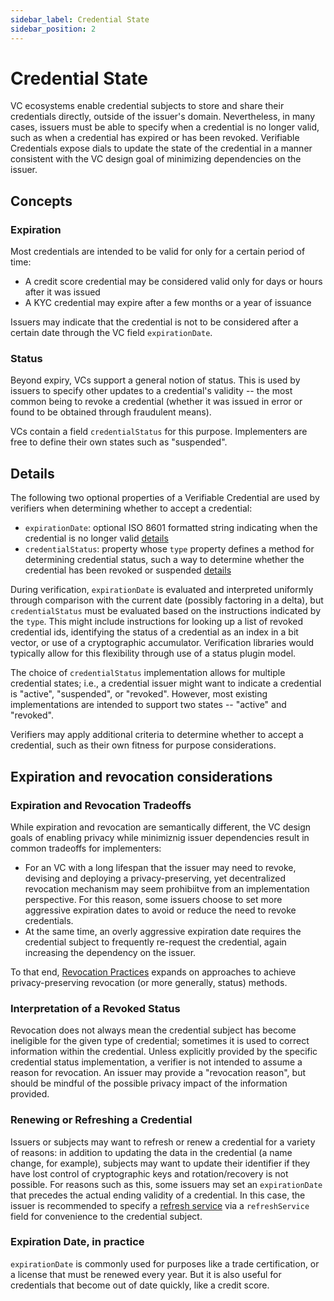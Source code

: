 ```yaml
---
sidebar_label: Credential State
sidebar_position: 2
---
```


# Credential State

VC ecosystems enable credential subjects to store and share their credentials directly, outside of the issuer's domain. Nevertheless, in many cases, issuers must be able to specify when a credential is no longer valid, such as when a credential has expired or has been revoked. Verifiable Credentials expose dials to update the state of the credential in a manner consistent with the VC design goal of minimizing dependencies on the issuer.

## Concepts

### Expiration

Most credentials are intended to be valid for only for a certain period of time:

- A credit score credential may be considered valid only for days or hours after it was issued
- A KYC credential may expire after a few months or a year of issuance

Issuers may indicate that the credential is not to be considered after a certain date through the VC field `expirationDate`.

### Status

Beyond expiry, VCs support a general notion of status. This is used by issuers to specify other updates to a credential's validity -- the most common being to revoke a credential (whether it was issued in error or found to be obtained through fraudulent means).

VCs contain a field `credentialStatus` for this purpose. Implementers are free to define their own states such as "suspended".

## Details

The following two optional properties of a Verifiable Credential are used by verifiers when determining whether to accept a credential:

- `expirationDate`: optional ISO 8601 formatted string indicating when the credential is no longer valid [details](https://www.w3.org/TR/vc-data-model/#expiration)
- `credentialStatus`: property whose `type` property defines a method for determining credential status, such a way to determine whether the credential has been revoked or suspended [details](https://www.w3.org/TR/vc-data-model/#status)

During verification, `expirationDate` is evaluated and interpreted uniformly through comparison with the current date (possibly factoring in a delta), but `credentialStatus` must be evaluated based on the instructions indicated by the `type`. This might include instructions for looking up a list of revoked credential ids, identifying the status of a credential as an index in a bit vector, or use of a cryptographic accumulator. Verification libraries would typically allow for this flexibility through use of a status plugin model.

The choice of `credentialStatus` implementation allows for multiple credential states; i.e., a credential issuer might want to indicate a credential is "active", "suspended", or "revoked". However, most existing implementations are intended to support two states -- "active" and "revoked".

Verifiers may apply additional criteria to determine whether to accept a credential, such as their own fitness for purpose considerations.

## Expiration and revocation considerations

### Expiration and Revocation Tradeoffs

While expiration and revocation are semantically different, the VC design goals of enabling privacy while minimiznig issuer dependencies result in common tradeoffs for implementers:

- For an VC with a long lifespan that the issuer may need to revoke, devising and deploying a privacy-preserving, yet decentralized revocation mechanism may seem prohibiitve from an implementation perspective. For this reason, some issuers choose to set more aggressive expiration dates to avoid or reduce the need to revoke credentials.
- At the same time, an overly aggressive expiration date requires the credential subject to frequently re-request the credential, again increasing the dependency on the issuer.

To that end, [Revocation Practices](/revocation-practices) expands on approaches to achieve privacy-preserving revocation (or more generally, status) methods.

### Interpretation of a Revoked Status

Revocation does not always mean the credential subject has become ineligible for the given type of credential; sometimes it is used to correct information within the credential. Unless explicitly provided by the specific credential status implementation, a verifier is not intended to assume a reason for revocation. An issuer may provide a "revocation reason", but should be mindful of the possible privacy impact of the information provided.

### Renewing or Refreshing a Credential

Issuers or subjects may want to refresh or renew a credential for a variety of reasons: in addition to updating the data in the credential (a name change, for example), subjects may want to update their identifier if they have lost control of cryptographic keys and rotation/recovery is not possible. For reasons such as this, some issuers may set an `expirationDate` that precedes the actual ending validity of a credential. In this case, the issuer is recommended to specify a [refresh service](https://www.w3.org/TR/vc-data-model/#refreshing) via a `refreshService` field for convenience to the credential subject.

### Expiration Date, in practice

`expirationDate` is commonly used for purposes like a trade certification, or a license that must be renewed every year. But it is also useful for credentials that become out of date quickly, like a credit score.
